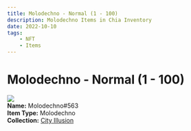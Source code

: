 ```yaml
---
title: Molodechno - Normal (1 - 100)
description: Molodechno Items in Chia Inventory
date: 2022-10-10
tags:
    - NFT
    - Items
---
```


# Molodechno - Normal (1 - 100)
<div class="item_thumbnail">
<img loading="lazy" src="https://3qjcetk6ftu3gjtewwujv27hgwgj6nc7ixtrytn6znaj65i.arweave.net/3BIi-T-V4s6bMmZLWomuv--nNYyfNF9F5xxNvstAn3U"><br/>
<div><strong>Name:</strong> Molodechno#563</div>
<div><strong>Item Type:</strong> Molodechno</div>
<div><strong>Collection:</strong> <a href="https://www.spacescan.io/xch/nft/collection/col1lend2dcn558km4wcwta4xnkfv3xpcmlp9kyt0m909emvfxechlyqdl5ndg">City Illusion</a></div>
</div>

